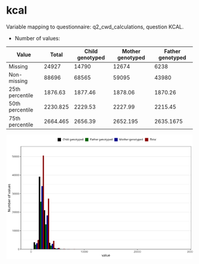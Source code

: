 # kcal
Variable mapping to questionnaire: q2_cwd_calculations, question KCAL.
- Number of values:

| Value | Total | Child genotyped | Mother genotyped | Father genotyped |
| ----- | ----- | --------------- | ---------------- | ---------------- |
| Missing | 24927 | 14790 | 12674 | 6238 |
| Non-missing | 88696 | 68565 | 59095 | 43980 |
| 25th percentile | 1876.63 | 1877.46 | 1878.06 | 1870.26 |
| 50th percentile | 2230.825 | 2229.53 | 2227.99 | 2215.45 |
| 75th percentile | 2664.465 | 2656.39 | 2652.195 | 2635.1675 |



![](kcal_n.png)



